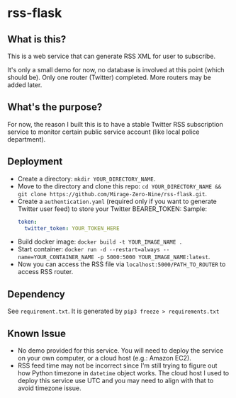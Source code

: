 # rss-flask

## What is this?

This is a web service that can generate RSS XML for user to subscribe.

It's only a small demo for now, no database is involved at this point (which should be). Only one router (Twitter) completed. More routers may be added later.

## What's the purpose?

For now, the reason I built this is to have a stable Twitter RSS subscription service to monitor certain public service account (like local police department).

## Deployment

- Create a directory: `mkdir YOUR_DIRECTORY_NAME`.
- Move to the directory and clone this repo: `cd YOUR_DIRECTORY_NAME && git clone https://github.com/Mirage-Zero-Nine/rss-flask.git`.
- Create a `authentication.yaml` (required only if you want to generate Twitter user feed) to store your Twitter BEARER_TOKEN:
  Sample:
  ```yaml
  token:
    twitter_token: YOUR_TOKEN_HERE
  ```
- Build docker image: `docker build -t YOUR_IMAGE_NAME .`
- Start container: `docker run -d --restart=always --name=YOUR_CONTAINER_NAME -p 5000:5000 YOUR_IMAGE_NAME:latest`.
- Now you can access the RSS file via `localhost:5000/PATH_TO_ROUTER` to access RSS router.


## Dependency

See `requirement.txt`. It is generated by `pip3 freeze > requirements.txt`

## Known Issue
- No demo provided for this service. You will need to deploy the service on your own computer, or a cloud host (e.g.: Amazon EC2).
- RSS feed time may not be incorrect since I'm still trying to figure out how Python timezone in `datetime` object works. The cloud host I used to deploy this service use UTC and you may need to align with that to avoid timezone issue.  